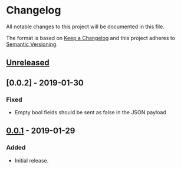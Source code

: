 # Changelog
All notable changes to this project will be documented in this file.

The format is based on [Keep a Changelog](http://keepachangelog.com/en/1.0.0/)
and this project adheres to [Semantic Versioning](http://semver.org/spec/v2.0.0.html).

## [Unreleased]

## [0.0.2] - 2019-01-30
### Fixed
- Empty bool fields should be sent as false in the JSON payload

## [0.0.1] - 2019-01-29
### Added
- Initial release.

[Unreleased]: https://github.com/pagerinc/kongfig/compare/0.0.1...HEAD
[0.0.1]: https://github.com/pagerinc/kongfig/compare/e4e52d6...0.0.1
